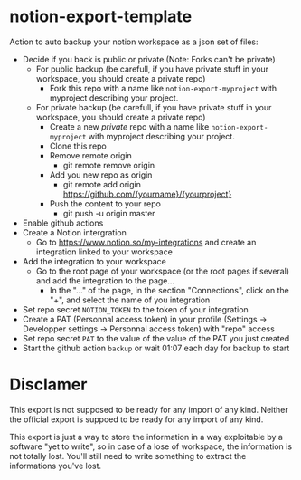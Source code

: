 # notion-export-template

Action to auto backup your notion workspace as a json set of files:
* Decide if you back is public or private (Note: Forks can't be private)
    * For public backup (be carefull, if you have private stuff in your workspace, you should create a private repo)
        * Fork this repo with a name like `notion-export-myproject` with myproject describing your project.
    * For private backup (be carefull, if you have private stuff in your workspace, you should create a private repo)
        * Create a new *private* repo with a name like `notion-export-myproject` with myproject describing your project.
        * Clone this repo
        * Remove remote origin
            * git remote remove origin
        * Add you new repo as origin
            * git remote add origin https://github.com/{yourname}/{yourproject}
        * Push the content to your repo
            * git push -u origin master
* Enable github actions
* Create a Notion intergration
    * Go to https://www.notion.so/my-integrations and create an integration linked to your workspace
* Add the integration to your workspace
    * Go to the root page of your workspace (or the root pages if several) and add the integration to the page...
        * In the "..." of the page, in the section "Connections", click on the "+", and select the name of you integration
* Set repo secret `NOTION_TOKEN` to the token of your integration
* Create a PAT (Personnal access token) in your profile (Settings -> Developper settings -> Personnal access token) with "repo" access
* Set repo secret `PAT` to the value of the value of the PAT you just created
* Start the github action `backup` or wait 01:07 each day for backup to start

# Disclamer

This export is not supposed to be ready for any import of any kind.
Neither the official export is suppoed to be ready for any import of any kind.

This export is just a way to store the information in a way exploitable by a software "yet to write", so in case of a lose of workspace, the information is not totally lost. You'll still need to write something to extract the informations you've lost.